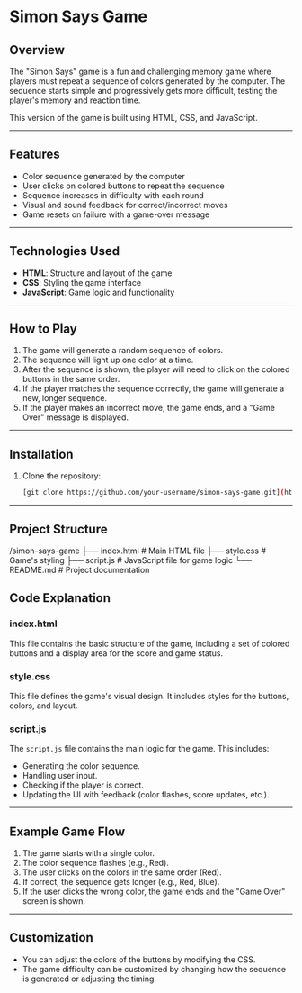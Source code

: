 # Simon Says Game

## Overview

The "Simon Says" game is a fun and challenging memory game where players must repeat a sequence of colors generated by the computer. The sequence starts simple and progressively gets more difficult, testing the player's memory and reaction time.

This version of the game is built using HTML, CSS, and JavaScript.

---

## Features

- Color sequence generated by the computer
- User clicks on colored buttons to repeat the sequence
- Sequence increases in difficulty with each round
- Visual and sound feedback for correct/incorrect moves
- Game resets on failure with a game-over message

---

## Technologies Used

- **HTML**: Structure and layout of the game
- **CSS**: Styling the game interface
- **JavaScript**: Game logic and functionality

---

## How to Play

1. The game will generate a random sequence of colors.
2. The sequence will light up one color at a time.
3. After the sequence is shown, the player will need to click on the colored buttons in the same order.
4. If the player matches the sequence correctly, the game will generate a new, longer sequence.
5. If the player makes an incorrect move, the game ends, and a "Game Over" message is displayed.

---

## Installation

1. Clone the repository:
   ```bash
   [git clone https://github.com/your-username/simon-says-game.git](https://github.com/goswamisagar/Simon-says-game-)

---

## Project Structure

/simon-says-game
├── index.html        # Main HTML file
├── style.css         # Game's styling
├── script.js         # JavaScript file for game logic
└── README.md         # Project documentation

## Code Explanation

### index.html
This file contains the basic structure of the game, including a set of colored buttons and a display area for the score and game status.

### style.css
This file defines the game's visual design. It includes styles for the buttons, colors, and layout.

### script.js
The `script.js` file contains the main logic for the game. This includes:
- Generating the color sequence.
- Handling user input.
- Checking if the player is correct.
- Updating the UI with feedback (color flashes, score updates, etc.).

---

## Example Game Flow

1. The game starts with a single color.
2. The color sequence flashes (e.g., Red).
3. The user clicks on the colors in the same order (Red).
4. If correct, the sequence gets longer (e.g., Red, Blue).
5. If the user clicks the wrong color, the game ends and the "Game Over" screen is shown.

---

## Customization

- You can adjust the colors of the buttons by modifying the CSS.
- The game difficulty can be customized by changing how the sequence is generated or adjusting the timing.

